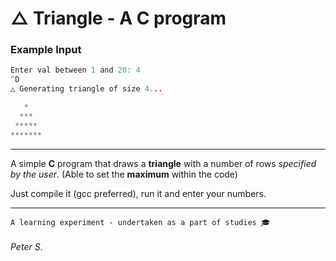 # △ Triangle - A **C** program


### Example Input
```c
Enter val between 1 and 20: 4
^D
△ Generating triangle of size 4...

   *
  ***
 *****
*******

```
---

A simple **C** program that draws a **triangle** with a number of rows *specified by the user*.
(Able to set the **maximum** within the code)

Just compile it (gcc preferred), run it and enter your numbers.

---
```
A learning experiment - undertaken as a part of studies 🎓
```

###### Peter S.

